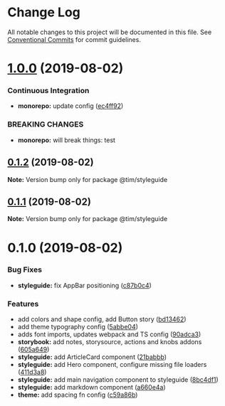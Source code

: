 # Change Log

All notable changes to this project will be documented in this file.
See [Conventional Commits](https://conventionalcommits.org) for commit guidelines.

# [1.0.0](https://github.com/Und3Rdo9/personal-website-v5/compare/@tim/styleguide@0.1.2...@tim/styleguide@1.0.0) (2019-08-02)


### Continuous Integration

* **monorepo:** update config ([ec4ff92](https://github.com/Und3Rdo9/personal-website-v5/commit/ec4ff92))


### BREAKING CHANGES

* **monorepo:** will break things: test





## [0.1.2](https://github.com/Und3Rdo9/personal-website-v5/compare/@tim/styleguide@0.1.1...@tim/styleguide@0.1.2) (2019-08-02)

**Note:** Version bump only for package @tim/styleguide





## [0.1.1](https://github.com/Und3Rdo9/personal-website-v5/compare/@tim/styleguide@0.1.0...@tim/styleguide@0.1.1) (2019-08-02)

**Note:** Version bump only for package @tim/styleguide





# 0.1.0 (2019-08-02)


### Bug Fixes

* **styleguide:** fix AppBar positioning ([c87b0c4](https://github.com/Und3Rdo9/personal-website-v5/commit/c87b0c4))


### Features

* add colors and shape config, add Button story ([bd13462](https://github.com/Und3Rdo9/personal-website-v5/commit/bd13462))
* add theme typography config ([5abbe04](https://github.com/Und3Rdo9/personal-website-v5/commit/5abbe04))
* adds font imports, updates webpack and TS config ([90adca3](https://github.com/Und3Rdo9/personal-website-v5/commit/90adca3))
* **storybook:** add notes, storysource, actions and knobs addons ([605a649](https://github.com/Und3Rdo9/personal-website-v5/commit/605a649))
* **styleguide:** add ArticleCard component ([21babbb](https://github.com/Und3Rdo9/personal-website-v5/commit/21babbb))
* **styleguide:** add Hero component, configure missing file loaders ([411d3a8](https://github.com/Und3Rdo9/personal-website-v5/commit/411d3a8))
* **styleguide:** add main navigation component to styleguide ([8bc4df1](https://github.com/Und3Rdo9/personal-website-v5/commit/8bc4df1))
* **styleguide:** add markdown component ([a660e4a](https://github.com/Und3Rdo9/personal-website-v5/commit/a660e4a))
* **theme:** add spacing fn config ([c59a86b](https://github.com/Und3Rdo9/personal-website-v5/commit/c59a86b))
